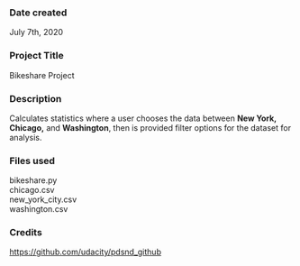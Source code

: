 ### Date created
July 7th, 2020

### Project Title
Bikeshare Project

### Description
Calculates statistics where a user chooses the data between **New York, Chicago,** and **Washington**, then is provided filter options for the dataset for analysis.

### Files used
bikeshare.py\
chicago.csv\
new_york_city.csv\
washington.csv

### Credits
https://github.com/udacity/pdsnd_github
